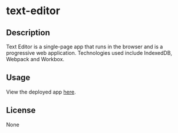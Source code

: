 # text-editor

## Description
Text Editor is a single-page app that runs in the browser and is a progressive web application. Technologies used include IndexedDB, Webpack and Workbox.

## Usage 
View the deployed app [here](https://infinite-mesa-80804-f85e71a95510.herokuapp.com/).

## License
None